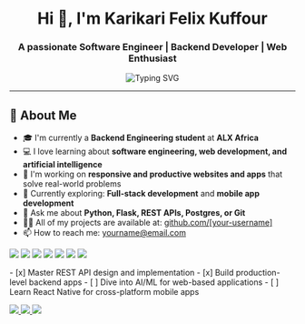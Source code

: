 <h1 align="center">Hi 👋, I'm Karikari Felix Kuffour</h1>
<h3 align="center">A passionate Software Engineer | Backend Developer | Web Enthusiast</h3>

<p align="center">
  <img src="https://readme-typing-svg.herokuapp.com?center=true&vCenter=true&width=500&lines=Backend+Engineer+at+ALX;Passionate+about+Web+%26+AI;Striving+for+Scalable+Tech+Solutions" alt="Typing SVG" />
</p>

---

## 🚀 About Me


<ul>
  <li>🎓 I'm currently a <strong>Backend Engineering student</strong> at <strong>ALX Africa</strong></li>
  <li>💻 I love learning about <strong>software engineering, web development, and artificial intelligence</strong></li>
  <li>🔭 I'm working on <strong>responsive and productive websites and apps</strong> that solve real-world problems</li>
  <li>🌱 Currently exploring: <strong>Full-stack development</strong> and <strong>mobile app development</strong></li>
  <li>💬 Ask me about <strong>Python, Flask, REST APIs, Postgres, or Git</strong></li>
  <li>👨‍💻 All of my projects are available at: <a href="https://github.com/[your-username]">github.com/[your-username]</a></li>
  <li>📫 How to reach me: <a href="mailto:yourname@email.com">yourname@email.com</a></li>
</ul>
<p>
  <img src="https://img.shields.io/badge/Python-3776AB?style=for-the-badge&logo=python&logoColor=white"/>
  <img src="https://img.shields.io/badge/Flask-000000?style=for-the-badge&logo=flask&logoColor=white"/>
  <img src="https://img.shields.io/badge/PostgreSQL-316192?style=for-the-badge&logo=postgresql&logoColor=white"/>
  <img src="https://img.shields.io/badge/HTML5-E34F26?style=for-the-badge&logo=html5&logoColor=white"/>
  <img src="https://img.shields.io/badge/CSS3-1572B6?style=for-the-badge&logo=css3&logoColor=white"/>
  <img src="https://img.shields.io/badge/Git-F05032?style=for-the-badge&logo=git&logoColor=white"/>
  <img src="https://img.shields.io/badge/Docker-2496ED?style=for-the-badge&logo=docker&logoColor=white"/>
</p>
- [x] Master REST API design and implementation
- [x] Build production-level backend apps
- [ ] Dive into AI/ML for web-based applications
- [ ] Learn React Native for cross-platform mobile apps
<p>
  <a href="https://www.linkedin.com/in/your-linkedin/" target="_blank">
    <img src="https://img.shields.io/badge/LinkedIn-blue?style=for-the-badge&logo=linkedin&logoColor=white"/>
  </a>
  <a href="mailto:yourname@email.com">
    <img src="https://img.shields.io/badge/Gmail-D14836?style=for-the-badge&logo=gmail&logoColor=white"/>
  </a>
  <a href="https://twitter.com/yourtwitter">
    <img src="https://img.shields.io/badge/Twitter-1DA1F2?style=for-the-badge&logo=twitter&logoColor=white"/>
  </a>
</p>

